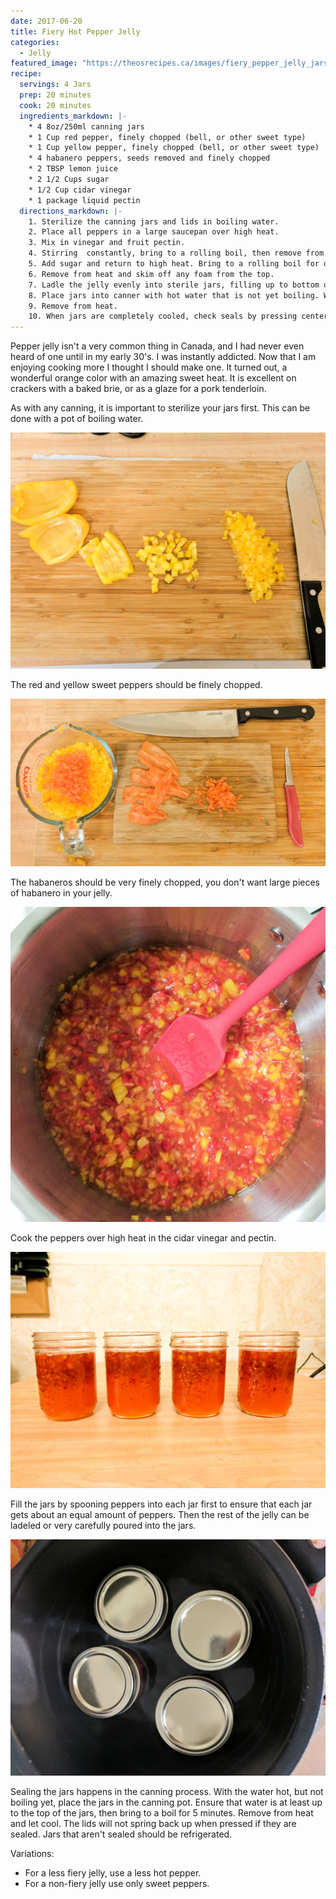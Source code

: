 ```yaml
---
date: 2017-06-20
title: Fiery Hot Pepper Jelly
categories:
  - Jelly
featured_image: "https://theosrecipes.ca/images/fiery_pepper_jelly_jars_overview.jpg"
recipe:
  servings: 4 Jars
  prep: 20 minutes
  cook: 20 minutes
  ingredients_markdown: |-
    * 4 8oz/250ml canning jars
    * 1 Cup red pepper, finely chopped (bell, or other sweet type)
    * 1 Cup yellow pepper, finely chopped (bell, or other sweet type)
    * 4 habanero peppers, seeds removed and finely chopped
    * 2 TBSP lemon juice
    * 2 1/2 Cups sugar
    * 1/2 Cup cidar vinegar
    * 1 package liquid pectin
  directions_markdown: |-
    1. Sterilize the canning jars and lids in boiling water.
    2. Place all peppers in a large saucepan over high heat.
    3. Mix in vinegar and fruit pectin.
    4. Stirring  constantly, bring to a rolling boil, then remove from heat.
    5. Add sugar and return to high heat. Bring to a rolling boil for one minute.
    6. Remove from heat and skim off any foam from the top.
    7. Ladle the jelly evenly into sterile jars, filling up to bottom of the threaded area. Add flat lids and screw on screw bands tight.
    8. Place jars into canner with hot water that is not yet boiling. Water should completly cover the jars. Cook on high heat to a boil, continuing to boil for 5 minutes.
    9. Remove from heat.
    10. When jars are completely cooled, check seals by pressing centers of lids with your finger. If the lids pop back up afterwards, they are not sealed, and will need to be used first and/or refrigerated.
---
```

Pepper jelly isn't a very common thing in Canada, and I had never even heard of one until in my early 30's. I was instantly addicted. Now that I am enjoying cooking more I thought I should make one. It turned out, a wonderful orange color with an amazing sweet heat. It is excellent on crackers with a baked brie, or as a glaze for a pork tenderloin.

As with any canning, it is important to sterilize your jars first. This can be done with a pot of boiling water.

![Yellow Peppers](/images/fiery_pepper_jelly_yellow_peppers.jpg)

The red and yellow sweet peppers should be finely chopped.

![Habaneros](/images/fiery_pepper_jelly_habanero_peppers_with_other_peppers.jpg)

The habaneros should be very finely chopped, you don't want large pieces of habanero in your jelly.

![Cooking Peppers](/images/fiery_pepper_jelly_cooking_peppers_5.jpg)

Cook the peppers over high heat in the cidar vinegar and pectin.

![Filling Jars](/images/fiery_pepper_jelly_jars_front_straight.jpg)

Fill the jars by spooning peppers into each jar first to ensure that each jar gets about an equal amount of peppers. Then the rest of the jelly can be ladeled or very carefully poured into the jars.

![Sealing Jars](/images/fiery_pepper_jelly_jars_canning.jpg)

Sealing the jars happens in the canning process. With the water hot, but not boiling yet, place the jars in the canning pot. Ensure that water is at least up to the top of the jars, then bring to a boil for 5 minutes. Remove from heat and let cool. The lids will not spring back up when pressed if they are sealed. Jars that aren't sealed should be refrigerated. 

Variations:

*	For a less fiery jelly, use a less hot pepper.
*	For a non-fiery jelly use only sweet peppers.

